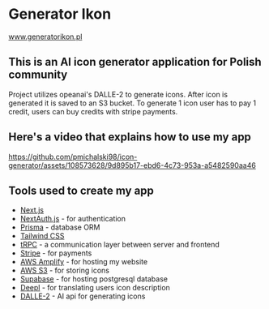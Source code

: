 # Generator Ikon 

www.generatorikon.pl

## This is an AI icon generator application for Polish community

Project utilizes opeanai's DALLE-2 to generate icons. After icon is generated it is saved to an S3 bucket.  To generate 1 icon user has to pay 1 credit, users can buy credits with stripe payments. 

## Here's a video that explains how to use my app

https://github.com/pmichalski98/icon-generator/assets/108573628/9d895b17-ebd6-4c73-953a-a5482590aa46

## Tools used to create my app

- [Next.js](https://nextjs.org)
- [NextAuth.js](https://next-auth.js.org) - for authentication
- [Prisma](https://prisma.io) - database ORM
- [Tailwind CSS](https://tailwindcss.com) 
- [tRPC](https://trpc.io) - a communication layer between server and frontend
- [Stripe](https://stripe.com/en-pl) - for payments
- [AWS Amplify](https://stripe.com/en-pl) - for hosting my website
- [AWS S3](https://docs.aws.amazon.com/s3/index.html) - for storing icons
- [Supabase](https://supabase.com/) - for hosting postgresql database
- [Deepl](https://www.deepl.com/translator) - for translating users icon description
- [DALLE-2](https://openai.com/dall-e-2) - AI api for generating icons
